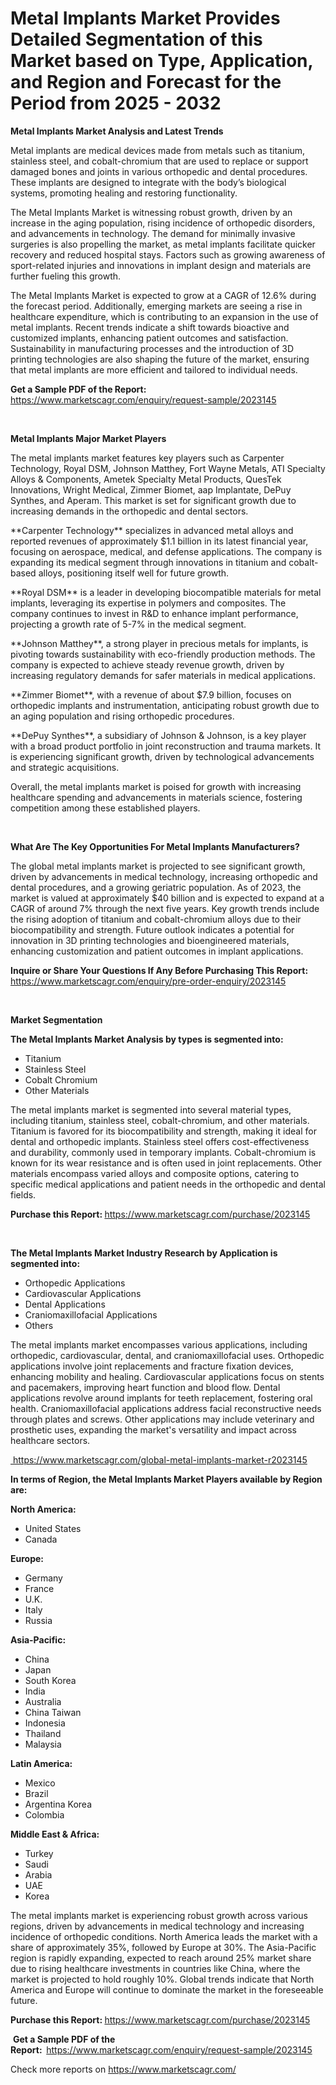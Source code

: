 <p><h1>Metal Implants Market Provides Detailed Segmentation of this Market based on Type, Application, and Region and Forecast for the Period from 2025 - 2032</h1></p><p><strong>Metal Implants Market Analysis and Latest Trends</strong></p>
<p><p>Metal implants are medical devices made from metals such as titanium, stainless steel, and cobalt-chromium that are used to replace or support damaged bones and joints in various orthopedic and dental procedures. These implants are designed to integrate with the body’s biological systems, promoting healing and restoring functionality.</p><p>The Metal Implants Market is witnessing robust growth, driven by an increase in the aging population, rising incidence of orthopedic disorders, and advancements in technology. The demand for minimally invasive surgeries is also propelling the market, as metal implants facilitate quicker recovery and reduced hospital stays. Factors such as growing awareness of sport-related injuries and innovations in implant design and materials are further fueling this growth.</p><p>The Metal Implants Market is expected to grow at a CAGR of 12.6% during the forecast period. Additionally, emerging markets are seeing a rise in healthcare expenditure, which is contributing to an expansion in the use of metal implants. Recent trends indicate a shift towards bioactive and customized implants, enhancing patient outcomes and satisfaction. Sustainability in manufacturing processes and the introduction of 3D printing technologies are also shaping the future of the market, ensuring that metal implants are more efficient and tailored to individual needs.</p></p>
<p><strong>Get a Sample PDF of the Report:&nbsp;</strong> <a href="https://www.marketscagr.com/enquiry/request-sample/2023145?utm_campaign=3580&utm_medium=2&utm_source=Github&utm_content=ia&utm_term=29032025&utm_id=metal-implants">https://www.marketscagr.com/enquiry/request-sample/2023145</a></p>
<p>&nbsp;</p>
<p><strong>Metal Implants Major Market Players</strong></p>
<p><p>The metal implants market features key players such as Carpenter Technology, Royal DSM, Johnson Matthey, Fort Wayne Metals, ATI Specialty Alloys & Components, Ametek Specialty Metal Products, QuesTek Innovations, Wright Medical, Zimmer Biomet, aap Implantate, DePuy Synthes, and Aperam. This market is set for significant growth due to increasing demands in the orthopedic and dental sectors.</p><p>**Carpenter Technology** specializes in advanced metal alloys and reported revenues of approximately $1.1 billion in its latest financial year, focusing on aerospace, medical, and defense applications. The company is expanding its medical segment through innovations in titanium and cobalt-based alloys, positioning itself well for future growth.</p><p>**Royal DSM** is a leader in developing biocompatible materials for metal implants, leveraging its expertise in polymers and composites. The company continues to invest in R&D to enhance implant performance, projecting a growth rate of 5-7% in the medical segment.</p><p>**Johnson Matthey**, a strong player in precious metals for implants, is pivoting towards sustainability with eco-friendly production methods. The company is expected to achieve steady revenue growth, driven by increasing regulatory demands for safer materials in medical applications.</p><p>**Zimmer Biomet**, with a revenue of about $7.9 billion, focuses on orthopedic implants and instrumentation, anticipating robust growth due to an aging population and rising orthopedic procedures.</p><p>**DePuy Synthes**, a subsidiary of Johnson & Johnson, is a key player with a broad product portfolio in joint reconstruction and trauma markets. It is experiencing significant growth, driven by technological advancements and strategic acquisitions.</p><p>Overall, the metal implants market is poised for growth with increasing healthcare spending and advancements in materials science, fostering competition among these established players.</p></p>
<p>&nbsp;</p>
<p><strong>What Are The Key Opportunities For Metal Implants Manufacturers?</strong></p>
<p><p>The global metal implants market is projected to see significant growth, driven by advancements in medical technology, increasing orthopedic and dental procedures, and a growing geriatric population. As of 2023, the market is valued at approximately $40 billion and is expected to expand at a CAGR of around 7% through the next five years. Key growth trends include the rising adoption of titanium and cobalt-chromium alloys due to their biocompatibility and strength. Future outlook indicates a potential for innovation in 3D printing technologies and bioengineered materials, enhancing customization and patient outcomes in implant applications.</p></p>
<p><strong>Inquire or Share Your Questions If Any Before Purchasing This Report:</strong> <a href="https://www.marketscagr.com/enquiry/pre-order-enquiry/2023145?utm_campaign=3580&utm_medium=2&utm_source=Github&utm_content=ia&utm_term=29032025&utm_id=metal-implants">https://www.marketscagr.com/enquiry/pre-order-enquiry/2023145</a></p>
<p>&nbsp;</p>
<p><strong>Market Segmentation</strong></p>
<p><strong>The Metal Implants Market Analysis by types is segmented into:</strong></p>
<p><ul><li>Titanium</li><li>Stainless Steel</li><li>Cobalt Chromium</li><li>Other Materials</li></ul></p>
<p><p>The metal implants market is segmented into several material types, including titanium, stainless steel, cobalt-chromium, and other materials. Titanium is favored for its biocompatibility and strength, making it ideal for dental and orthopedic implants. Stainless steel offers cost-effectiveness and durability, commonly used in temporary implants. Cobalt-chromium is known for its wear resistance and is often used in joint replacements. Other materials encompass varied alloys and composite options, catering to specific medical applications and patient needs in the orthopedic and dental fields.</p></p>
<p><strong>Purchase this Report:&nbsp;</strong><a href="https://www.marketscagr.com/purchase/2023145?utm_campaign=3580&utm_medium=2&utm_source=Github&utm_content=ia&utm_term=29032025&utm_id=metal-implants">https://www.marketscagr.com/purchase/2023145</a></p>
<p>&nbsp;</p>
<p><strong>The Metal Implants Market Industry Research by Application is segmented into:</strong></p>
<p><ul><li>Orthopedic Applications</li><li>Cardiovascular Applications</li><li>Dental Applications</li><li>Craniomaxillofacial Applications</li><li>Others</li></ul></p>
<p><p>The metal implants market encompasses various applications, including orthopedic, cardiovascular, dental, and craniomaxillofacial uses. Orthopedic applications involve joint replacements and fracture fixation devices, enhancing mobility and healing. Cardiovascular applications focus on stents and pacemakers, improving heart function and blood flow. Dental applications revolve around implants for teeth replacement, fostering oral health. Craniomaxillofacial applications address facial reconstructive needs through plates and screws. Other applications may include veterinary and prosthetic uses, expanding the market's versatility and impact across healthcare sectors.</p></p>
<p><a href="https://www.marketscagr.com/global-metal-implants-market-r2023145?utm_campaign=3580&utm_medium=2&utm_source=Github&utm_content=ia&utm_term=29032025&utm_id=metal-implants">&nbsp;https://www.marketscagr.com/global-metal-implants-market-r2023145</a></p>
<p><strong>In terms of Region, the Metal Implants Market Players available by Region are:</strong></p>
<p>
    <p> <strong> North America: </strong>
        <ul>
            <li>United States</li>
            <li>Canada</li>
        </ul>
        </p> 
    <p> <strong> Europe: </strong>
        <ul>
            <li>Germany</li>
            <li>France</li>
            <li>U.K.</li>
            <li>Italy</li>
            <li>Russia</li>
        </ul>
        </p> 
    <p> <strong> Asia-Pacific: </strong>
        <ul>
            <li>China</li>
            <li>Japan</li>
            <li>South Korea</li>
            <li>India</li>
            <li>Australia</li>
            <li>China Taiwan</li>
            <li>Indonesia</li>
            <li>Thailand</li>
            <li>Malaysia</li>
        </ul>
        </p> 
    <p> <strong> Latin America: </strong>
        <ul>
            <li>Mexico</li>
            <li>Brazil</li>
            <li>Argentina Korea</li>
            <li>Colombia</li>
        </ul>
        </p> 
    <p> <strong> Middle East & Africa: </strong>
        <ul>
            <li>Turkey</li>
            <li>Saudi</li>
            <li>Arabia</li>
            <li>UAE</li>
            <li>Korea</li>
        </ul>
    </p>
    </p>
<p><p>The metal implants market is experiencing robust growth across various regions, driven by advancements in medical technology and increasing incidence of orthopedic conditions. North America leads the market with a share of approximately 35%, followed by Europe at 30%. The Asia-Pacific region is rapidly expanding, expected to reach around 25% market share due to rising healthcare investments in countries like China, where the market is projected to hold roughly 10%. Global trends indicate that North America and Europe will continue to dominate the market in the foreseeable future.</p></p>
<p><strong>Purchase this Report: </strong><a href="https://www.marketscagr.com/purchase/2023145?utm_campaign=3580&utm_medium=2&utm_source=Github&utm_content=ia&utm_term=29032025&utm_id=metal-implants">https://www.marketscagr.com/purchase/2023145</a></p>
<p>&nbsp;<strong>Get a Sample PDF of the Report:&nbsp;&nbsp;</strong><a href="https://www.marketscagr.com/enquiry/request-sample/2023145?utm_campaign=3580&utm_medium=2&utm_source=Github&utm_content=ia&utm_term=29032025&utm_id=metal-implants">https://www.marketscagr.com/enquiry/request-sample/2023145</a></p>
<p><strong></strong></p>
<p>Check more reports on <a href="https://www.marketscagr.com/?utm_campaign=3580&utm_medium=2&utm_source=Github&utm_content=ia&utm_term=29032025&utm_id=metal-implants">https://www.marketscagr.com/</a></p>